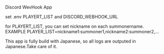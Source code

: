 Discord WevHook App

set .env PLAYERT_LIST and DISCORD_WEBHOOK_URL

for PLAYERT_LIST, you can set nickname on each summonername.
EXAMPLE PLAYER_LIST=nickname1:summoner1,nickname2:summoner2,...

This app is fully build with Japanese, so all logs are outputed in Japanese.Take care of it.
